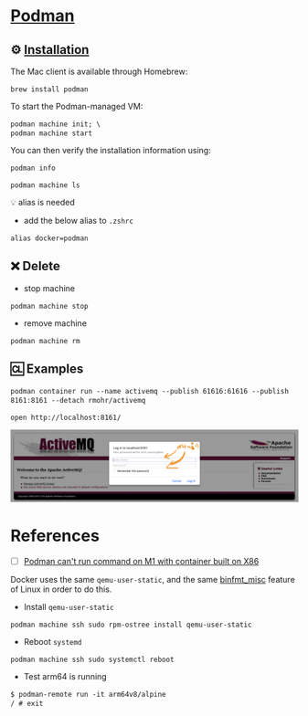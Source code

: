 # [Podman](https://podman.io/getting-started/installation)

## :gear: [Installation](https://podman.io/getting-started/installation)

The Mac client is available through Homebrew:

```
brew install podman
```

To start the Podman-managed VM:

```
podman machine init; \
podman machine start
```

You can then verify the installation information using:

```
podman info
```

```
podman machine ls
```

:bulb: alias is needed

* add the below alias to `.zshrc`

```
alias docker=podman
```

## :x: Delete

* stop machine

```
podman machine stop
```

* remove machine

```
podman machine rm
```

## :cl: Examples

```
podman container run --name activemq --publish 61616:61616 --publish 8161:8161 --detach rmohr/activemq
```

```
open http://localhost:8161/
```

![image](images/admin-active-mq.png)

# References

- [ ] [Podman can't run command on M1 with container built on X86](https://github.com/containers/podman/issues/12144)

Docker uses the same `qemu-user-static`, and the same [binfmt_misc](https://en.wikipedia.org/wiki/Binfmt_misc) feature of Linux in order to do this.

* Install `qemu-user-static`

```
podman machine ssh sudo rpm-ostree install qemu-user-static  
```

* Reboot `systemd`

```
podman machine ssh sudo systemctl reboot
```

* Test arm64 is running 

```
$ podman-remote run -it arm64v8/alpine
/ # exit
```
